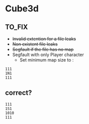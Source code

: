 # Cube3d

## TO_FIX

- ~~Invalid extention for a file leaks~~
- ~~Non existent file leaks~~
- ~~Segfault if the file has no map~~
- Segfault with only Player character
  - Set minimum map size to :

```text
111
1N1
111
```

## correct?

```text
111
1S1
1010
111
```
